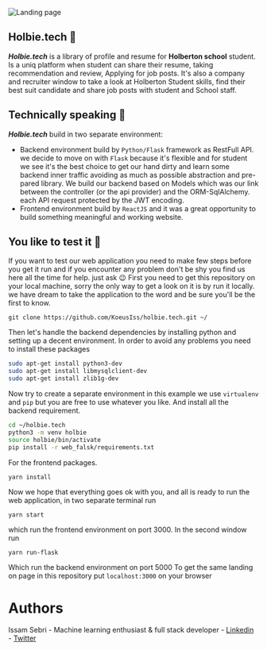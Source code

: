 ![Landing page](./src/images/landing.png)

## Holbie.tech :wave:

_**Holbie.tech**_ is a library of profile and resume for **Holberton school** student. Is a uniq platform when student
can share their resume, taking recommendation and review, Applying for job posts.
It's also a company and recruiter window to take a look at Holberton Student skills, find their best suit candidate
and share job posts with student and School staff.


## Technically speaking :wrench:

_**Holbie.tech**_ build in two separate environment:
* Backend environment build by `Python/Flask` framework as RestFull API. we decide to move on with `Flask` because it's flexible
and for student we see it's the best choice to get our hand dirty and learn some backend inner traffic avoiding as much as possible 
abstraction and pre-pared library. We build our backend based on Models which was our link between the controller (or the api provider)
and the ORM-SqlAlchemy. each API request protected by the JWT encoding.
* Frontend environment build by `ReactJS` and it was a great opportunity to build something meaningful and working website.

## You like to test it :nut_and_bolt:
If you want to test our web application you need to make few steps before you get it run and if you encounter any problem don't be shy
you find us here all the time for help. just ask :wink:
First you need to get this repository on your local machine, sorry the only way to get a look on it is by run it locally. we have dream to take the 
application to the word and be sure you'll be the first to know.
```bach
git clone https://github.com/KoeusIss/holbie.tech.git ~/
```
Then let's handle the backend dependencies by installing python and setting up a decent environment. In order to avoid any problems you need to install these packages
```bash
sudo apt-get install python3-dev
sudo apt-get install libmysqlclient-dev
sudo apt-get install zlib1g-dev
```
Now try to create a separate environment in this example we use `virtualenv` and `pip` but you are free to use whatever you like. And install all the backend requirement.
```bash
cd ~/holbie.tech
python3 -m venv holbie
source holbie/bin/activate
pip install -r web_falsk/requirements.txt
```
For the frontend packages.
```bash
yarn install
```
Now we hope that everything goes ok with you, and all is ready to run the web application, in two separate terminal run
```
yarn start
```
which run the frontend environment on port 3000.
In the second window run
```
yarn run-flask
```
Which run the backend environment on port 5000
To get the same landing on page in this repository put `localhost:3000` on your browser


# Authors
Issam Sebri - Machine learning enthusiast & full stack developer - [Linkedin](https://www.linkedin.com/in/issam-sebri/) - [Twitter](https://twitter.com/KoeusIss)
